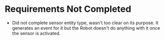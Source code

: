 # Requirements Not Completed

- Did not complete sensor entity type, wasn't too clear on its purpose. It generates an event for it but the Robot doesn't do anything with it once the sensor is activated.